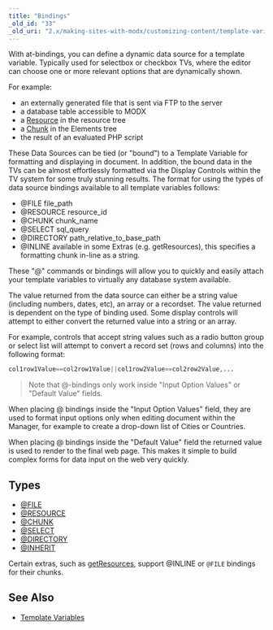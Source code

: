 ```yaml
---
title: "Bindings"
_old_id: "33"
_old_uri: "2.x/making-sites-with-modx/customizing-content/template-variables/bindings"
---
```


With at-bindings, you can define a dynamic data source for a template variable. Typically used for selectbox or checkbox TVs, where the editor can choose one or more relevant options that are dynamically shown.

For example:

- an externally generated file that is sent via FTP to the server
- a database table accessible to MODX
- a [Resource](building-sites/resources "Resources") in the resource tree
- a [Chunk](building-sites/elements/chunks "Chunks") in the Elements tree
- the result of an evaluated PHP script

These Data Sources can be tied (or "bound") to a Template Variable for formatting and displaying in document. In addition, the bound data in the TVs can be almost effortlessly formatted via the Display Controls within the TV system for some truly stunning results. The format for using the types of data source bindings available to all template variables follows:

- @FILE file\_path
- @RESOURCE resource\_id
- @CHUNK chunk\_name
- @SELECT sql\_query
- @DIRECTORY path\_relative\_to\_base\_path
- @INLINE available in some Extras (e.g. getResources), this specifies a formatting chunk in-line as a string.

These "@" commands or bindings will allow you to quickly and easily attach your template variables to virtually any database system available.

The value returned from the data source can either be a string value (including numbers, dates, etc), an array or a recordset. The value returned is dependent on the type of binding used. Some display controls will attempt to either convert the returned value into a string or an array.

For example, controls that accept string values such as a radio button group or select list will attempt to convert a record set (rows and columns) into the following format:

``` php
col1row1Value==col2row1Value||col1row2Value==col2row2Value,...
```

> Note that @-bindings only work inside "Input Option Values" or "Default Value" fields.

When placing @ bindings inside the "Input Option Values" field, they are used to format input options only when editing document within the Manager, for example to create a drop-down list of Cities or Countries.

When placing @ bindings inside the "Default Value" field the returned value is used to render to the final web page. This makes it simple to build complex forms for data input on the web very quickly.

## Types

- [@FILE](building-sites/elements/template-variables/bindings/file-binding "FILE Binding")
- [@RESOURCE](building-sites/elements/template-variables/bindings/resource-binding "RESOURCE Binding")
- [@CHUNK](building-sites/elements/template-variables/bindings/chunk-binding "CHUNK Binding")
- [@SELECT](building-sites/elements/template-variables/bindings/select-binding "SELECT Binding")
- [@DIRECTORY](building-sites/elements/template-variables/bindings/directory-binding "DIRECTORY Binding")
- [@INHERIT](building-sites/elements/template-variables/bindings/inherit-binding "INHERIT Binding")

Certain extras, such as [getResources](/extras/getresources "getResources"), support @INLINE or `@FILE` bindings for their chunks.

## See Also

- [Template Variables](building-sites/elements/template-variables "Template Variables")
